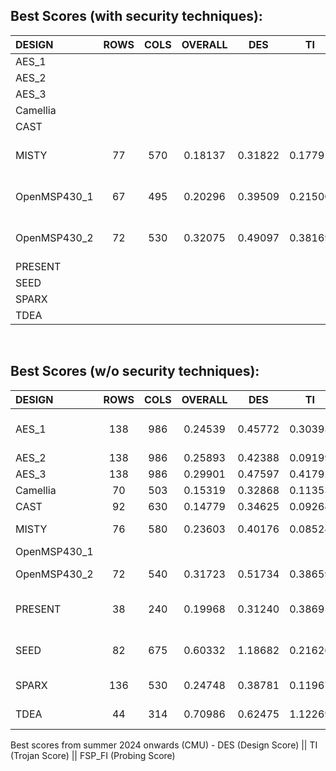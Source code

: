 ## Best Scores (with security techniques):
|   DESIGN   |   ROWS   |   COLS   |   OVERALL   |   DES   |   TI   |   FSP_FI   | Comments |
|   :---    |   :---:  |   :---:  |    :---:    | :---:   |  :---: |    :---:   | :---: |
| AES_1	|   |   |   |   |   |   | |
| AES_2	|   |   |   |   |   |   | |
| AES_3	|   |   |   |   |   |   | |
| Camellia|   |   |   |   |   |   | |
| CAST	|  |   |   |   |   |   | |
| MISTY	|  77  |  570  |  0.18137  |  0.31822  |  0.17791  |  0.96204  |  2 hard placement blockage |
| OpenMSP430_1| 67 | 495  |  0.20296 |  0.39509 | 0.21500  | 0.81241  | 3 hard placement blockage |
| OpenMSP430_2|  72  |  530  |  0.32075 |  0.49097  | 0.38169 |  0.92491  |  1 hard placement blockage  |
| PRESENT |   |   |   |   |   |   | |
| SEED	|   |   |   |   |   |   | |
| SPARX	|   |   |   |   |   |   | |
| TDEA	|   |   |   |   |   |   | |

<br />

## Best Scores (w/o security techniques):
|   DESIGN   |   ROWS   |   COLS   |   OVERALL   |   DES   |   TI   |   FSP_FI   | Comments |
|   :---    |   :---:  |   :---:  |    :---:    | :---:   |  :---: |    :---:   | :---: |
| AES_1	|  138 | 986 | 0.24539 | 0.45772 | 0.30393 | 0.76831 | Did not experiment with col/row number, just kept the same from AES_3 |
| AES_2	|  138 | 986 | 0.25893 | 0.42388 | 0.09199 | 1.12970 | No security tricks |
| AES_3	|  138 | 986 | 0.29901 | 0.47597 | 0.41792 | 0.83853 | No security tricks |
| Camellia| 70 | 503  | 0.15319  | 0.32868  |  0.11353  | 0.81861  | No security tricks |
| CAST	|  92 | 630  | 0.14779  |  0.34625 | 0.09264  | 0.76104  | No security tricks |
| MISTY	|  76  |  580  |  0.23603  |  0.40176  |  0.08524  |  1.08973  |  des_perf_setup_WNS=-0.024, des_perf_setup_TNS=-0.027 |
| OpenMSP430_1| |   |   |   |   |   | |
| OpenMSP430_2|  72  |  540 |  0.31723  |  0.51734  |  0.38659  |  0.83982  |  des_perf_setup_WNS=-0.020, des_perf_setup_TNS=-0.041  |
| PRESENT | 38 | 240 | 0.19968 | 0.31240 | 0.38695 | 0.89143 | No security yet, M5 stripes with offset=4, s2s=14. Can probably be squeezed further |
| SEED	|  82  |  675  |  0.60332  |  1.18682  |  0.21626  |  0.80044  |  des_perf_setup_WNS=-0.892, des_perf_setup_TNS=-33.599, placement density=95.17%  |
| SPARX	| 136 |  530  |  0.24748  |  0.38781  |  0.11967  |  1.15663  |  des_perf_setup_WNS=1.114, placement density=97.67%  |
| TDEA	|  44  |  314  |  0.70986  |  0.62475  |  1.12269  |  1.14975  |  des_perf_setup_WNS=-0.023, des_perf_setup_TNS=-0.051  |

Best scores from summer 2024 onwards (CMU) - DES (Design Score) || TI (Trojan Score) || FSP_FI (Probing Score)
